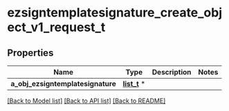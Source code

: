 # ezsigntemplatesignature_create_object_v1_request_t

## Properties
Name | Type | Description | Notes
------------ | ------------- | ------------- | -------------
**a_obj_ezsigntemplatesignature** | [**list_t**](ezsigntemplatesignature_request_compound.md) \* |  | 

[[Back to Model list]](../README.md#documentation-for-models) [[Back to API list]](../README.md#documentation-for-api-endpoints) [[Back to README]](../README.md)


